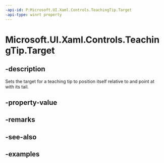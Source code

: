 ```yaml
---
-api-id: P:Microsoft.UI.Xaml.Controls.TeachingTip.Target
-api-type: winrt property
---
```


# Microsoft.UI.Xaml.Controls.TeachingTip.Target

<!--
public Windows.UI.Xaml.FrameworkElement Target { get; set; }
-->

## -description

Sets the target for a teaching tip to position itself relative to and point at with its tail. 

## -property-value

## -remarks

## -see-also

## -examples

